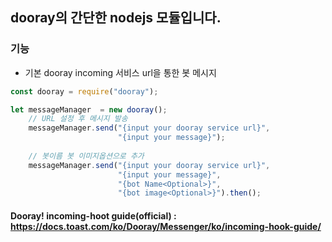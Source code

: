## dooray의 간단한 nodejs 모듈입니다.

### 기능 
* 기본 dooray incoming 서비스 url을 통한 봇 메시지 

```javascript
const dooray = require("dooray");

let messageManager  = new dooray();
    // URL 설정 후 메시지 발송
    messageManager.send("{input your dooray service url}",
                        "{input your message}");
    
    // 봇이름 봇 이미지옵션으로 추가 
    messageManager.send("{input your dooray service url}", 
                        "{input your message}", 
                        "{bot Name<Optional>}", 
                        "{bot image<Optional>}").then();
```

#### Dooray! incoming-hoot guide(official) : <https://docs.toast.com/ko/Dooray/Messenger/ko/incoming-hook-guide/>
